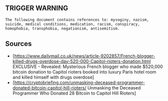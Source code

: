 ## TRIGGER WARNING
```
The following document contains references to: mysoginy, nazism, suicide, medical conditions, medication, racism, conspiracy, homophobia, transphobia, negationism, antisemitism.
```

## Sources
* [https://www.dailymail.co.uk/news/article-9202857/French-blogger-killed-drugs-overdose-day-520-000-Capitol-rioters-donation.html EXCLUSIVE - Revealed: Mysterious French blogger who made $520,000 bitcoin donation to Capitol rioters booked into luxury Paris hotel room and killed himself with drugs overdose]
* [https://cryptobriefing.com/unmasking-deceased-programmer-donated-bitcoin-capitol-hill-rioters/ Unmasking the Deceased Programmer Who Donated 28 Bitcoin to Capitol Hill Rioters]
